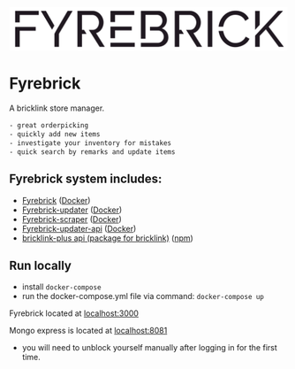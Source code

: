 ![Profile edit page](public/images/logo.svg)

# Fyrebrick
 A bricklink store manager. 
 
    - great orderpicking
    - quickly add new items
    - investigate your inventory for mistakes
    - quick search by remarks and update items

## Fyrebrick system includes:

 - [Fyrebrick](https://github.com/snakehead007/fyrebrick) ([Docker](https://hub.docker.com/r/snakehead007/fyrebrick))
 - [Fyrebrick-updater](https://github.com/snakehead007/fyrebrick-updater) ([Docker](https://hub.docker.com/r/snakehead007/fyrebrick-updater))
 - [Fyrebrick-scraper](https://github.com/snakehead007/fyrebrick-scraper) ([Docker](https://hub.docker.com/r/snakehead007/brickscraper))
 - [Fyrebrick-updater-api](https://github.com/snakehead007/fyrebrick-updater-api) ([Docker](https://hub.docker.com/r/snakehead007/fyrebrick-updater-api))
 - [bricklink-plus api (package for bricklink)](https://github.com/snakehead007/bricklink-plus) ([npm](https://www.npmjs.com/package/bricklink-plus))

## Run locally

 - install `docker-compose`
 - run the docker-compose.yml file via command: `docker-compose up`
 
 Fyrebrick located at [localhost:3000](localhost:3000)

 Mongo express is located at [localhost:8081](localhost:8081)
  - you will need to unblock yourself manually after logging in for the first time.
